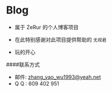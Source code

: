 Blog
==========
* 属于 ZeRur 的个人博客项目 

* 在此特别感谢对此项目提供帮助的 `无视君`

* 玩的开心

####联系方式
* 邮件: zhang_yao_wu1993@yeah.net
* Q  Q : 609 402 951